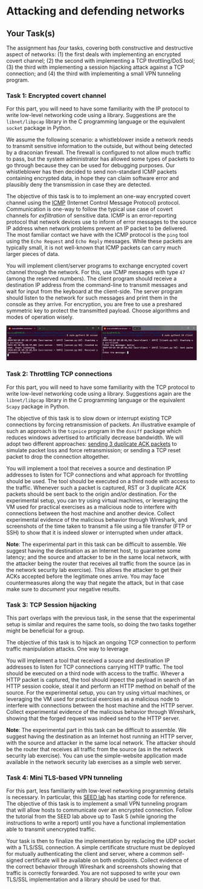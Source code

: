 # Attacking and defending networks

## Your Task(s)

The assignment has *four* tasks, covering both constructive and destructive aspect of networks: (1) the first deals with implementing an encrypted covert channel; (2) the second with implementing a TCP throttling/DoS tool; (3) the third with implementing a session hijacking attack against a TCP connection; and (4) the third with implementing a small VPN tunneling program.

### Task 1: Encrypted covert channel

For this part, you will need to have some familiarity with the IP protocol to write low-level networking code using a library. Suggestions are the `libnet/libpcap` library in the C programming language or the equivalent `socket` package in Python.

We assume the following scenario: a whistleblower inside a network needs to transmit sensitive information to the outside, but without being detected by a draconian firewall. The firewall is configured to not allow much traffic to pass, but the system administrator has allowed some types of packets to go through because they can be used for debugging purposes. Our whistleblower has then decided to send non-standard ICMP packets containing encrypted data, in hope they can claim software error and plausibly deny the transmission in case they are detected.

The objective of this task is to to implement an one-way encrypted covert channel using the [ICMP](https://en.wikipedia.org/wiki/Internet_Control_Message_Protocol) (Internet Control Message Protocol) protocol.
Communication is one-way to follow the typical use case of covert channels for _exfiltration_ of sensitive data.
ICMP is an error-reporting protocol that network devices use to inform of error messages to the source IP address when network problems prevent an IP packet to be delivered.
The most familiar contact we have with the ICMP protocol is the `ping` tool using the `Echo Request` and `Echo Reply` messages. While these packets are typically small, it is not well-known that ICMP packets can carry much larger pieces of data.

You will implement client/server programs to exchange encrypted covert channel through the network. For this, use ICMP messages with type `47` (among the reserved numbers). The client program should receive a destination IP address from the command-line to transmit messages and wait for input from the keyboard at the client-side. The server program should listen to the network for such messages and print them in the console as they arrive. For encryption, you are free to use a preshared symmetric key to protect the transmitted payload. Choose algorithms and modes of operation wisely.

![Screenshot of a possible solution](icmp-covert-channel.png)

### Task 2: Throttling TCP connections

For this part, you will need to have some familiarity with the TCP protocol to write low-level networking code using a library. Suggestions again are the `libnet/libpcap` library in the C programming language or the equivalent `Scapy` package in Python.

The objective of this task is to slow down or interrupt existing TCP connections by forcing retransmission of packets. An illustrative example of such an approach is the `tcpnice` program in the `dsniff` package which reduces windows advertised to artificially decrease bandwidth. We will adopt two different approaches: [sending 3 duplicate ACK packets](https://datatracker.ietf.org/doc/html/rfc2581) to simulate packet loss and force retransmission; or sending a TCP reset packet to drop the connection altogether.

You will implement a tool that receives a source and destination IP addresses to listen for TCP connections and what approach for throttling should be used. The tool should be executed on a third node with access to the traffic. Whenever such a packet is captured, RST or 3 duplicate ACK packets should be sent back to the origin and/or destination.
For the experimental setup, you can try using virtual machines, or leveraging the VM used for practical exercises as a malicious node to interfere with connections between the host machine and another device.
Collect experimental evidence of the malicious behavior through Wireshark, and screenshots of the time taken to transmit a file using a file transfer (FTP or SSH) to show that it is indeed slower or interrupted when under attack.

**Note**: The experimental part in this task can be difficult to assemble. We suggest having the destination as an Internet host, to guarantee some latency; and the source and attacker to be in the same local network, with the attacker being the router that receives all traffic from the source (as in the network security lab exercise). This allows the attacker to get their ACKs accepted before the legitimate ones arrive. You may face countermeasures along the way that negate the attack, but in that case make sure to *document* your negative results.

### Task 3: TCP Session hijacking

This part overlaps with the previous task, in the sense that the experimental setup is similar and requires the same tools, so doing the two tasks together might be beneficial for a group.

The objective of this task is to hijack an ongoing TCP connection to perform traffic manipulation attacks. One way to leverage 

You will implement a tool that received a souce and destination IP addresses to listen for TCP connections carrying HTTP traffic. The tool should be executed on a third node with access to the traffic. Whever a HTTP packet is captured, the tool should inpect the payload in search of an HTTP session cookie, steal it and perform an HTTP method on behalf of the source.
For the experimental setup, you can try using virtual machines, or leveraging the VM used for practical exercises as a malicious node to interfere with connections between the host machine and the HTTP server.
Collect experimental evidence of the malicious behavior through Wireshark, showing that the forged request was indeed send to the HTTP server.

**Note**: The experimental part in this task can be difficult to assemble. We suggest having the destination as an Internet host running an HTTP server, with the source and attacker in the same local network. The attacker should be the router that receives all traffic from the source (as in the network security lab exercise). You can use the simple-website application made available in the network security lab exercises as a simple web server.

### Task 4: Mini TLS-based VPN tunneling

For this part, less familiarity with low-level networking programming details is necessary. In particular, this [SEED lab](https://seedsecuritylabs.org/Labs_20.04/Networking/VPN_Tunnel/) has starting code for reference.
The objective of this task is to implement a small VPN tunneling program that will allow hosts to communicate over an encrypted connection. Follow the tutorial from the SEED lab above up to Task 5 (while ignoring the instructions to write a report) until you have a functional implementation able to transmit unencrypted traffic.

Your task is then to finalize the implementation by replacing the UDP socket with a TLS/SSL connection. A simple certificate structure must be deployed for mutually authenticating the client and server, where a common self-signed certificate will be available on both endpoints.
Collect evidence of the correct behavior through Wireshark and screenshots showing that traffic is correctly forwarded.
You are not supposed to write your own TLS/SSL implementation and a library should be used for that.
